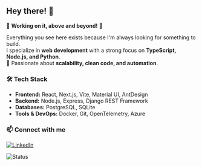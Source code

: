 ## Hey there! 👋  

🚀 **Working on it, above and beyond!** 🚀  

Everything you see here exists because I'm always looking for something to build.  
I specialize in **web development** with a strong focus on **TypeScript, Node.js, and Python**.  
🚀 Passionate about **scalability, clean code, and automation**.  

### 🛠️ Tech Stack  
- **Frontend:** React, Next.js, Vite, Material UI, AntDesign
- **Backend:** Node.js, Express, Django REST Framework  
- **Databases:** PostgreSQL, SQLite  
- **Tools & DevOps:** Docker, Git, OpenTelemetry, Azure  

### 📫 Connect with me  
[![LinkedIn](https://img.shields.io/badge/LinkedIn-0A66C2?style=for-the-badge&logo=linkedin&logoColor=white)](https://www.linkedin.com/in/agustin-zarate-dev/)   

![Status](https://img.shields.io/badge/Status-Working%20on%20it%20🚀-blue?style=for-the-badge)
